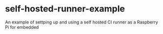 # self-hosted-runner-example
An example of settping up and using a self hosted CI runner as a Raspberry Pi for embedded

